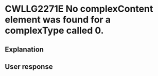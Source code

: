 # CWLLG2271E No complexContent element was found for a complexType called 0.

## Explanation

## User response